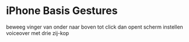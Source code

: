 # iPhone Basis Gestures

beweeg vinger van onder naar boven tot click dan opent scherm
instellen voiceover met drie zij-kop

